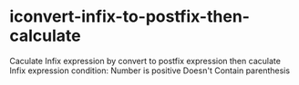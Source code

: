 # iconvert-infix-to-postfix-then-calculate

Caculate Infix expression by convert to postfix expression then caculate 
Infix expression condition:
Number is positive
Doesn't Contain parenthesis
